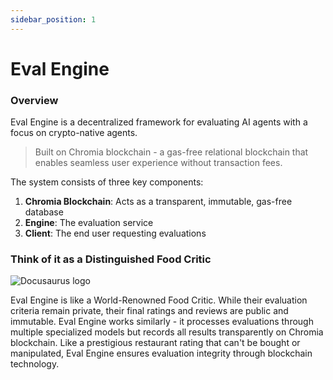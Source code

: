 ```yaml
---
sidebar_position: 1
---
```


# Eval Engine

### Overview

Eval Engine is a decentralized framework for evaluating AI agents with a focus on crypto-native agents.&#x20;

> Built on Chromia blockchain - a gas-free relational blockchain that enables seamless user experience without transaction fees.&#x20;

The system consists of three key components:

1. **Chromia Blockchain**: Acts as a transparent, immutable, gas-free database
2. **Engine**: The evaluation service
3. **Client**: The end user requesting evaluations

### Think of it as a Distinguished Food Critic

<!-- <figure><img src=".gitbook/assets/image (1) (1).png" alt=""><figcaption><p>Eval Engine is like a Distinguished Food Critic</p></figcaption></figure> -->
![Docusaurus logo](/assets/Distinguished_Food_Critic.png)

Eval Engine is like a World-Renowned Food Critic. While their evaluation criteria remain private, their final ratings and reviews are public and immutable. Eval Engine works similarly - it processes evaluations through multiple specialized models but records all results transparently on Chromia blockchain. Like a prestigious restaurant rating that can't be bought or manipulated, Eval Engine ensures evaluation integrity through blockchain technology.


